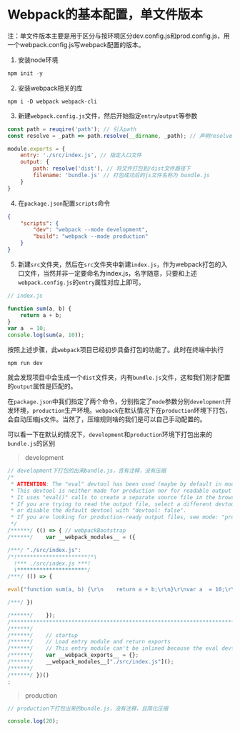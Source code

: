 # Webpack的基本配置，单文件版本
注：单文件版本主要是用于区分与按环境区分dev.config.js和prod.config.js，用一个webpack.config.js写webpack配置的版本。

1. 安装node环境
```js
npm init -y
```
2. 安装webpack相关的库
```
npm i -D webpack webpack-cli
```
3. 新建`webpack.config.js`文件，然后开始指定`entry`/`output`等参数
```js
const path = reuqire('path'); // 引入path
const resolve = _path => path.resolve(__dirname, _path); // 声明resolve函数，方便调用拼接路径

module.exports = {
    entry: './src/index.js', // 指定入口文件
    output: {
        path: resolve('dist'), // 将文件打包到/dist文件路径下
        filename: 'bundle.js' // 打包成功后的js文件名称为 bundle.js
    }
}
```
4. 在`package.json`配置`scripts`命令
```json
{
    "scripts": {
        "dev": "webpack --mode development",
        "build": "webpack --mode production"
    }
}
```
5. 新建`src`文件夹，然后在`src`文件夹中新建`index.js`，作为webpack打包的入口文件，当然并非一定要命名为index.js，名字随意，只要和上述`webpack.config.js`的`entry`属性对应上即可。
```js
// index.js

function sum(a, b) {
    return a + b;
}
var a  = 10;
console.log(sum(a, 10));
```

按照上述步骤，此`webpack`项目已经初步具备打包的功能了。此时在终端中执行
```
npm run dev
```
就会发现项目中会生成一个`dist`文件夹，内有`bundle.js`文件，这和我们刚才配置的`output`属性是匹配的。

在`package.json`中我们指定了两个命令，分别指定了`mode`参数分别`development`开发环境，`production`生产环境。`webpack`在默认情况下在`production`环境下打包，会自动压缩js文件。当然了，压缩规则啥的我们是可以自己手动配置的。

可以看一下在默认的情况下，`development`和`production`环境下打包出来的`bundle.js`的区别
> development
```js
// development下打包的出来bundle.js，含有注释，没有压缩
/*
 * ATTENTION: The "eval" devtool has been used (maybe by default in mode: "development").
 * This devtool is neither made for production nor for readable output files.
 * It uses "eval()" calls to create a separate source file in the browser devtools.
 * If you are trying to read the output file, select a different devtool (https://webpack.js.org/configuration/devtool/)
 * or disable the default devtool with "devtool: false".
 * If you are looking for production-ready output files, see mode: "production" (https://webpack.js.org/configuration/mode/).
 */
/******/ (() => { // webpackBootstrap
/******/ 	var __webpack_modules__ = ({

/***/ "./src/index.js":
/*!**********************!*\
  !*** ./src/index.js ***!
  \**********************/
/***/ (() => {

eval("function sum(a, b) {\r\n    return a + b;\r\n}\r\nvar a  = 10;\r\nconsole.log(sum(a, 10));\n\n//# sourceURL=webpack://Single/./src/index.js?");

/***/ })

/******/ 	});
/************************************************************************/
/******/ 	
/******/ 	// startup
/******/ 	// Load entry module and return exports
/******/ 	// This entry module can't be inlined because the eval devtool is used.
/******/ 	var __webpack_exports__ = {};
/******/ 	__webpack_modules__["./src/index.js"]();
/******/ 	
/******/ })()
;
```
> production
```js
// production下打包出来的bundle.js，没有注释，且简化压缩

console.log(20);
```
